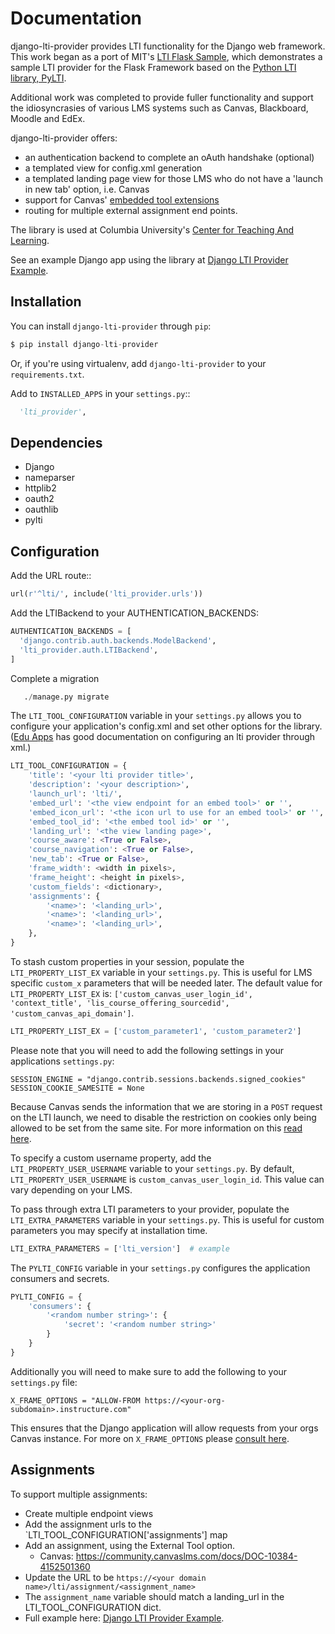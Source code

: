 # Documentation

django-lti-provider provides LTI functionality for the Django web framework. This
work began as a port of MIT's [LTI Flask Sample](https://github.com/mitodl/mit_lti_flask_sample),
which demonstrates a sample LTI provider for the Flask Framework based on 
the [Python LTI library, PyLTI](https://github.com/mitodl/pylti).

Additional work was completed to provide fuller functionality and support the idiosyncrasies of various LMS systems
such as Canvas, Blackboard, Moodle and EdEx.

django-lti-provider offers:
* an authentication backend to complete an oAuth handshake (optional)
* a templated view for config.xml generation
* a templated landing page view for those LMS who do not have a 'launch in new tab' option, i.e. Canvas
* support for Canvas' [embedded tool extensions](https://canvas.instructure.com/doc/api/file.editor_button_tools.html)
* routing for multiple external assignment end points.

The library is used at Columbia University's [Center for Teaching And Learning](http://ctl.columbia.edu).

See an example Django app using the library at [Django LTI Provider Example](https://github.com/ccnmtl/django-lti-provider-example).

## Installation

You can install ```django-lti-provider``` through ```pip```:
```python
$ pip install django-lti-provider
```
Or, if you're using virtualenv, add ```django-lti-provider``` to your ```requirements.txt```.

Add to ```INSTALLED_APPS``` in your ```settings.py```::
```python
  'lti_provider',
```

## Dependencies

* Django
* nameparser
* httplib2
* oauth2
* oauthlib
* pylti

## Configuration

Add the URL route::
```python
url(r'^lti/', include('lti_provider.urls'))

```

Add the LTIBackend to your AUTHENTICATION_BACKENDS:
```python
AUTHENTICATION_BACKENDS = [
  'django.contrib.auth.backends.ModelBackend',
  'lti_provider.auth.LTIBackend',
]
```

Complete a migration
```python
   ./manage.py migrate
```

The ``LTI_TOOL_CONFIGURATION`` variable in your ``settings.py`` allows you to
configure your application's config.xml and set other options for the library. ([Edu Apps](https://www.edu-apps.org/code.html) has good documentation
on configuring an lti provider through xml.)
```python
LTI_TOOL_CONFIGURATION = {
    'title': '<your lti provider title>',
    'description': '<your description>',
    'launch_url': 'lti/',
    'embed_url': '<the view endpoint for an embed tool>' or '',
    'embed_icon_url': '<the icon url to use for an embed tool>' or '',
    'embed_tool_id': '<the embed tool id>' or '',
    'landing_url': '<the view landing page>',
    'course_aware': <True or False>,
    'course_navigation': <True or False>,
    'new_tab': <True or False>,
    'frame_width': <width in pixels>,
    'frame_height': <height in pixels>,
    'custom_fields': <dictionary>,
    'assignments': {
        '<name>': '<landing_url>',
        '<name>': '<landing_url>',
        '<name>': '<landing_url>',
    },
}
```

To stash custom properties in your session, populate the `LTI_PROPERTY_LIST_EX` variable in your `settings.py`. This is useful for LMS specific `custom_x` parameters that will be needed later. The default value for `LTI_PROPERTY_LIST_EX` is: `['custom_canvas_user_login_id', 'context_title', 'lis_course_offering_sourcedid', 'custom_canvas_api_domain']`. 
```python
LTI_PROPERTY_LIST_EX = ['custom_parameter1', 'custom_parameter2']
```

Please note that you will need to add the following settings in your applications `settings.py`:

```
SESSION_ENGINE = "django.contrib.sessions.backends.signed_cookies"
SESSION_COOKIE_SAMESITE = None
```

Because Canvas sends the information that we are storing in a `POST` request on the LTI launch, we need to disable the restriction on cookies only being allowed to be set from the same site. For more information on this [read here](https://docs.djangoproject.com/en/3.0/ref/settings/#session-cookie-samesite).

To specify a custom username property, add the `LTI_PROPERTY_USER_USERNAME` variable to your `settings.py`. By default, `LTI_PROPERTY_USER_USERNAME` is `custom_canvas_user_login_id`. This value can vary depending on your LMS.

To pass through extra LTI parameters to your provider, populate the `LTI_EXTRA_PARAMETERS` variable in your `settings.py`.
This is useful for custom parameters you may specify at installation time.
```python
LTI_EXTRA_PARAMETERS = ['lti_version']  # example
```

The ``PYLTI_CONFIG`` variable in your ``settings.py`` configures the 
application consumers and secrets.

```python
PYLTI_CONFIG = {
    'consumers': {
        '<random number string>': {
            'secret': '<random number string>'
        }
    }
}
```

Additionally you will need to make sure to add the following to your `settings.py` file:

```
X_FRAME_OPTIONS = "ALLOW-FROM https://<your-org-subdomain>.instructure.com"
```

This ensures that the Django application will allow requests from your orgs Canvas instance. For more on `X_FRAME_OPTIONS` please [consult here](https://docs.djangoproject.com/en/3.0/ref/clickjacking/#module-django.middleware.clickjacking). 

## Assignments

To support multiple assignments: 
* Create multiple endpoint views
* Add the assignment urls to the `LTI_TOOL_CONFIGURATION['assignments'] map
* Add an assignment, using the External Tool option.
   * Canvas: https://community.canvaslms.com/docs/DOC-10384-4152501360
* Update the URL to be `https://<your domain name>/lti/assignment/<assignment_name>`
* The `assignment_name` variable should match a landing_url in the LTI_TOOL_CONFIGURATION dict.
* Full example here: [Django LTI Provider Example](https://github.com/ccnmtl/django-lti-provider-example).
